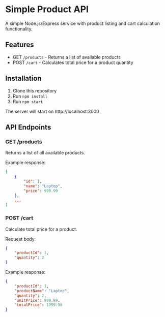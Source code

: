 # Simple Product API

A simple Node.js/Express service with product listing and cart calculation functionality.

## Features

- GET `/products` - Returns a list of available products
- POST `/cart` - Calculates total price for a product quantity

## Installation

1. Clone this repository
2. Run `npm install`
3. Run `npm start`

The server will start on http://localhost:3000

## API Endpoints

### GET /products

Returns a list of all available products.

Example response:
```json
[
    {
        "id": 1,
        "name": "Laptop",
        "price": 999.99
    },
    ...
]
```

### POST /cart

Calculate total price for a product.

Request body:
```json
{
    "productId": 1,
    "quantity": 2
}
```

Example response:
```json
{
    "productId": 1,
    "productName": "Laptop",
    "quantity": 2,
    "unitPrice": 999.99,
    "totalPrice": 1999.98
}
```

